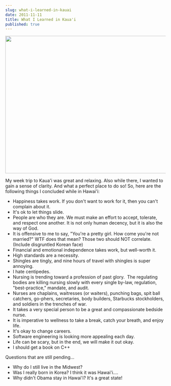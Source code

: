 ```yaml
---
slug: what-i-learned-in-kauai
date: 2011-11-11
title: What I Learned in Kaua'i
published: true
---
```


<a href="https://aladywithalamp.files.wordpress.com/2011/11/kauai.jpg"><img class="alignnone size-full wp-image-118" title="Lumahai Beach" src="https://aladywithalamp.files.wordpress.com/2011/11/kauai.jpg" alt="" width="576" height="432" /></a>

My week trip to Kaua'i was great and relaxing. Also while there, I wanted to gain a sense of clarity. And what a perfect place to do so! So, here are the following things I concluded while in Hawai'i:
<ul>
	<li>Happiness takes work. If you don't want to work for it, then you can't complain about it.</li>
	<li>It's ok to let things slide.</li>
	<li>People are who they are. We must make an effort to accept, tolerate, and respect one another. It is not only human decency, but it is also the way of God.</li>
	<li>It is offensive to me to say, "You're a pretty girl. How come you're not married?" WTF does that mean? Those two should NOT correlate. (Include disgruntled Korean face)</li>
	<li>Financial and emotional independence takes work, but well-worth it.</li>
	<li>High standards are a necessity.</li>
	<li>Shingles are tingly, and nine hours of travel with shingles is super annoying.</li>
	<li>I hate centipedes.</li>
	<li>Nursing is trending toward a profession of past glory.  The regulating bodies are killing nursing slowly with every single by-law, regulation, "best-practice," mandate, and audit.</li>
	<li>Nurses are chaplains, waitresses (or waiters), punching bags, spit ball catchers, go-phers, secretaries, body builders, Starbucks stockholders, and soldiers in the trenches of war.</li>
	<li>It takes a very special person to be a great and compassionate bedside nurse.</li>
	<li>It is imperative to wellness to take a break, catch your breath, and enjoy life.</li>
	<li>It's okay to change careers.</li>
	<li>Software engineering is looking more appealing each day.</li>
	<li>Life can be scary, but in the end, we will make it out okay.</li>
	<li>I should get a book on C++</li>
</ul>
Questions that are still pending...
<ul>
	<li>Why do I still live in the Midwest?</li>
	<li>Was I really born in Korea? I think it was Hawai'i....</li>
	<li>Why didn't Obama stay in Hawai'i? It's a great state!</li>
</ul>